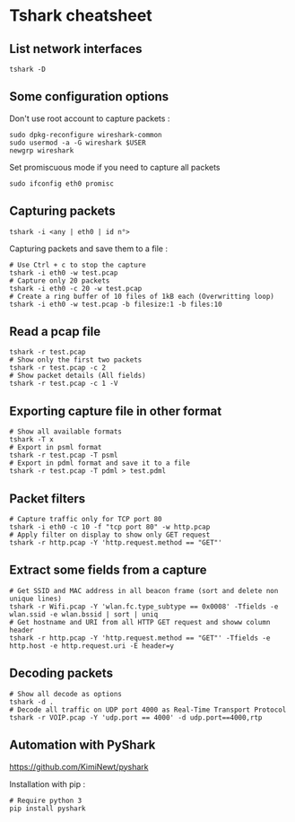# Tshark cheatsheet

## List network interfaces

```shell
tshark -D
```

## Some configuration options

Don't use root account to capture packets :
```shell
sudo dpkg-reconfigure wireshark-common
sudo usermod -a -G wireshark $USER
newgrp wireshark
```

Set promiscuous mode if you need to capture all packets
```shell
sudo ifconfig eth0 promisc
```

## Capturing packets

```shell
tshark -i <any | eth0 | id n°>
```

Capturing packets and save them to a file :
```shell
# Use Ctrl + c to stop the capture
tshark -i eth0 -w test.pcap
# Capture only 20 packets
tshark -i eth0 -c 20 -w test.pcap
# Create a ring buffer of 10 files of 1kB each (Overwritting loop)
tshark -i eth0 -w test.pcap -b filesize:1 -b files:10
```

## Read a pcap file

```shell
tshark -r test.pcap
# Show only the first two packets
tshark -r test.pcap -c 2
# Show packet details (All fields)
tshark -r test.pcap -c 1 -V
```

## Exporting capture file in other format
```shell
# Show all available formats
tshark -T x
# Export in psml format
tshark -r test.pcap -T psml
# Export in pdml format and save it to a file
tshark -r test.pcap -T pdml > test.pdml
```

## Packet filters

```shell
# Capture traffic only for TCP port 80
tshark -i eth0 -c 10 -f "tcp port 80" -w http.pcap
# Apply filter on display to show only GET request
tshark -r http.pcap -Y 'http.request.method == "GET"'
```

## Extract some fields from a capture

```shell
# Get SSID and MAC address in all beacon frame (sort and delete non unique lines)
tshark -r Wifi.pcap -Y 'wlan.fc.type_subtype == 0x0008' -Tfields -e wlan.ssid -e wlan.bssid | sort | uniq
# Get hostname and URI from all HTTP GET request and showw column header
tshark -r http.pcap -Y 'http.request.method == "GET"' -Tfields -e http.host -e http.request.uri -E header=y
```

## Decoding packets

```shell
# Show all decode as options
tshark -d .
# Decode all traffic on UDP port 4000 as Real-Time Transport Protocol
tshark -r VOIP.pcap -Y 'udp.port == 4000' -d udp.port==4000,rtp
```

## Automation with PyShark

https://github.com/KimiNewt/pyshark

Installation with pip :
```shell
# Require python 3
pip install pyshark
```
